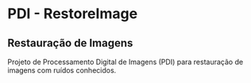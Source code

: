 # PDI - RestoreImage
## Restauração de Imagens

Projeto de Processamento Digital de Imagens (PDI) para restauração de imagens com ruídos conhecidos.
